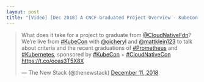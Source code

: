 ```yaml
---
layout: post
title: "[Video] [Dec 2018] A CNCF Graduated Project Overview - KubeCon CloudNativeCon, Seattle"
---
```


<blockquote class="twitter-tweet" data-lang="en"><p lang="en" dir="ltr">What does it take for a project to graduate from <a href="https://twitter.com/CloudNativeFdn?ref_src=twsrc%5Etfw">@CloudNativeFdn</a>? We’re live from <a href="https://twitter.com/hashtag/KubeCon?src=hash&amp;ref_src=twsrc%5Etfw">#KubeCon</a> with <a href="https://twitter.com/oicheryl?ref_src=twsrc%5Etfw">@oicheryl</a> and <a href="https://twitter.com/mattklein123?ref_src=twsrc%5Etfw">@mattklein123</a> to talk about criteria and the recent graduations of <a href="https://twitter.com/hashtag/Prometheus?src=hash&amp;ref_src=twsrc%5Etfw">#Prometheus</a> and <a href="https://twitter.com/hashtag/Kubernetes?src=hash&amp;ref_src=twsrc%5Etfw">#Kubernetes</a>, sponsored by <a href="https://twitter.com/hashtag/KubeCon?src=hash&amp;ref_src=twsrc%5Etfw">#KubeCon</a> + <a href="https://twitter.com/hashtag/CloudNativeCon?src=hash&amp;ref_src=twsrc%5Etfw">#CloudNativeCon</a> <a href="https://t.co/ooas3T5X8X">https://t.co/ooas3T5X8X</a></p>&mdash; The New Stack (@thenewstack) <a href="https://twitter.com/thenewstack/status/1072569073953923072?ref_src=twsrc%5Etfw">December 11, 2018</a></blockquote>
<script async src="https://platform.twitter.com/widgets.js" charset="utf-8"></script>
